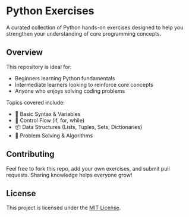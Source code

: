 # Python Exercises

A curated collection of Python hands-on exercises designed to help you strengthen your understanding of core programming concepts.

## Overview

This repository is ideal for:

- Beginners learning Python fundamentals
- Intermediate learners looking to reinforce core concepts
- Anyone who enjoys solving coding problems

Topics covered include:

- 🧠 Basic Syntax & Variables  
- 🔁 Control Flow (if, for, while)  
- 📦 Data Structures (Lists, Tuples, Sets, Dictionaries)  
- 🎯 Problem Solving & Algorithms  

## Contributing

Feel free to fork this repo, add your own exercises, and submit pull requests. Sharing knowledge helps everyone grow!

## License

This project is licensed under the [MIT License](LICENSE).
